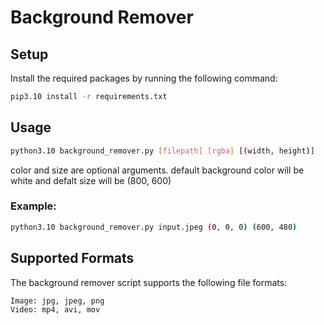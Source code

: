 # Background Remover

## Setup
Install the required packages by running the following command:
```bash
pip3.10 install -r requirements.txt
```

## Usage 
```bash
python3.10 background_remover.py [filepath] [rgba] [(width, height)]
```

color and size are optional arguments. default background color will be white and defalt size will be (800, 600)

### Example: 
```bash
python3.10 background_remover.py input.jpeg (0, 0, 0) (600, 480)
```

## Supported Formats

The background remover script supports the following file formats:

    Image: jpg, jpeg, png
    Video: mp4, avi, mov
